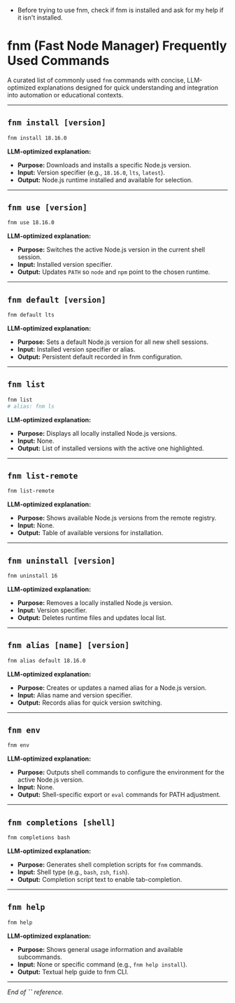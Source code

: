 - Before trying to use fnm, check if fnm is installed and ask for my help if it isn't installed.

# fnm (Fast Node Manager) Frequently Used Commands

A curated list of commonly used `fnm` commands with concise, LLM-optimized explanations designed for quick understanding and integration into automation or educational contexts.

---

## `fnm install [version]`

```bash
fnm install 18.16.0
```

**LLM-optimized explanation:**

- **Purpose:** Downloads and installs a specific Node.js version.
- **Input:** Version specifier (e.g., `18.16.0`, `lts`, `latest`).
- **Output:** Node.js runtime installed and available for selection.

---

## `fnm use [version]`

```bash
fnm use 18.16.0
```

**LLM-optimized explanation:**

- **Purpose:** Switches the active Node.js version in the current shell session.
- **Input:** Installed version specifier.
- **Output:** Updates `PATH` so `node` and `npm` point to the chosen runtime.

---

## `fnm default [version]`

```bash
fnm default lts
```

**LLM-optimized explanation:**

- **Purpose:** Sets a default Node.js version for all new shell sessions.
- **Input:** Installed version specifier or alias.
- **Output:** Persistent default recorded in fnm configuration.

---

## `fnm list`

```bash
fnm list
# alias: fnm ls
```

**LLM-optimized explanation:**

- **Purpose:** Displays all locally installed Node.js versions.
- **Input:** None.
- **Output:** List of installed versions with the active one highlighted.

---

## `fnm list-remote`

```bash
fnm list-remote
```

**LLM-optimized explanation:**

- **Purpose:** Shows available Node.js versions from the remote registry.
- **Input:** None.
- **Output:** Table of available versions for installation.

---

## `fnm uninstall [version]`

```bash
fnm uninstall 16
```

**LLM-optimized explanation:**

- **Purpose:** Removes a locally installed Node.js version.
- **Input:** Version specifier.
- **Output:** Deletes runtime files and updates local list.

---

## `fnm alias [name] [version]`

```bash
fnm alias default 18.16.0
```

**LLM-optimized explanation:**

- **Purpose:** Creates or updates a named alias for a Node.js version.
- **Input:** Alias name and version specifier.
- **Output:** Records alias for quick version switching.

---

## `fnm env`

```bash
fnm env
```

**LLM-optimized explanation:**

- **Purpose:** Outputs shell commands to configure the environment for the active Node.js version.
- **Input:** None.
- **Output:** Shell-specific export or `eval` commands for PATH adjustment.

---

## `fnm completions [shell]`

```bash
fnm completions bash
```

**LLM-optimized explanation:**

- **Purpose:** Generates shell completion scripts for `fnm` commands.
- **Input:** Shell type (e.g., `bash`, `zsh`, `fish`).
- **Output:** Completion script text to enable tab-completion.

---

## `fnm help`

```bash
fnm help
```

**LLM-optimized explanation:**

- **Purpose:** Shows general usage information and available subcommands.
- **Input:** None or specific command (e.g., `fnm help install`).
- **Output:** Textual help guide to fnm CLI.

---

*End of **``** reference.*

